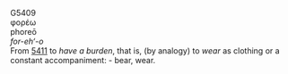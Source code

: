 <body>
  <p>G5409<br>  φορέω  <br> phoreō  <br><i>for-eh‘-o </i><br>From <a href="g5411.htm">5411</a>  to <i>have</i> <i>a</i> <i>burden</i>, that is, (by analogy) to <i>wear</i> as clothing or a constant accompaniment: - bear, wear.<br></p>
 </body>